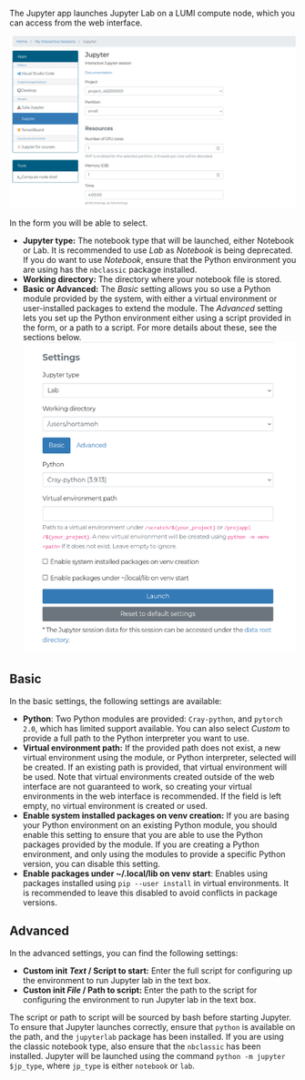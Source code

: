 The Jupyter app launches Jupyter Lab on a LUMI compute node, which you can access from the web interface.

![](../../assets/images/wwwLumiJupyterResources.png)

In the form you will be able to select.

- **Jupyter type:** The notebook type that will be launched, either Notebook or Lab.
    It is recommended to use _Lab_ as _Notebook_ is being deprecated.
    If you do want to use _Notebook_, ensure that the Python environment you are using has the `nbclassic` package installed.
- **Working directory:** The directory where your notebook file is stored.
- **Basic or Advanced:** The _Basic_ setting allows you so use a Python module provided by the system, with either a virtual environment or user-installed packages to extend the module.
    The _Advanced_ setting lets you set up the Python environment either using a script provided in the form, or a path to a script.
    For more details about these, see the sections below.
![](../../assets/images/wwwLumiJupyterSettings.png)


## Basic

In the basic settings, the following settings are available:

- **Python**: Two Python modules are provided: `Cray-python`, and `pytorch 2.0`, which has limited support available.
    You can also select _Custom_ to provide a full path to the Python interpreter you want to use.
- **Virtual environment path:** If the provided path does not exist, a new virtual environment using the module, or Python interpreter, selected will be created.
    If an existing path is provided, that virtual environment will be used.
    Note that virtual environments created outside of the web interface are not guaranteed to work, so creating your virtual environments in the web interface is recommended.
    If the field is left empty, no virtual environment is created or used.
- **Enable system installed packages on venv creation:** If you are basing your Python environment on an existing Python module, you should enable this setting to ensure that you are able to use the Python packages provided by the module.
    If you are creating a Python environment, and only using the modules to provide a specific Python version, you can disable this setting.
- **Enable packages under ~/.local/lib on venv start**: Enables using packages installed using `pip --user install` in virtual environments.
    It is recommended to leave this disabled to avoid conflicts in package versions.


## Advanced

In the advanced settings, you can find the following settings:

- **Custom init _Text_ / Script to start:** Enter the full script for configuring up the environment to run Jupyter lab in the text box.
- **Custon init _File_ / Path to script:** Enter the path to the script for configuring the environment to run Jupyter lab in the text box.

The script or path to script will be sourced by bash before starting Jupyter.
To ensure that Jupyter launches correctly, ensure that `python` is available on the path, and the `jupyterlab` package has been installed.
If you are using the classic notebook type, also ensure that the `nbclassic` has been installed.
Jupyter will be launched using the command `python -m jupyter $jp_type`, where `jp_type` is either `notebook` or `lab`.
